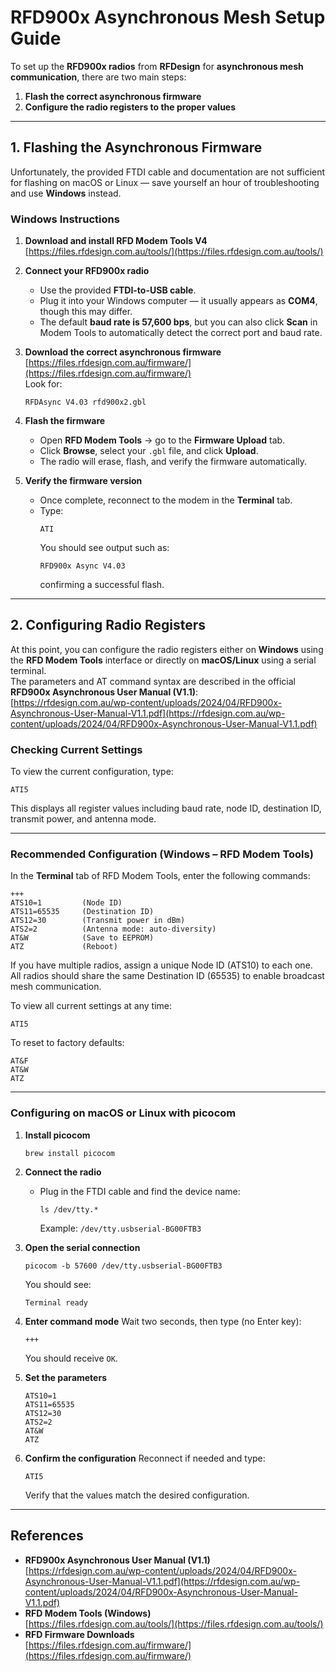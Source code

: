 # RFD900x Asynchronous Mesh Setup Guide

To set up the **RFD900x radios** from **RFDesign** for **asynchronous mesh communication**, there are two main steps:

1. **Flash the correct asynchronous firmware**  
2. **Configure the radio registers to the proper values**

---

## 1. Flashing the Asynchronous Firmware

Unfortunately, the provided FTDI cable and documentation are not sufficient for flashing on macOS or Linux — save yourself an hour of troubleshooting and use **Windows** instead.

### Windows Instructions

1. **Download and install RFD Modem Tools V4**  
   [https://files.rfdesign.com.au/tools/](https://files.rfdesign.com.au/tools/)

2. **Connect your RFD900x radio**  
   - Use the provided **FTDI-to-USB cable**.  
   - Plug it into your Windows computer — it usually appears as **COM4**, though this may differ.  
   - The default **baud rate is 57,600 bps**, but you can also click **Scan** in Modem Tools to automatically detect the correct port and baud rate.

3. **Download the correct asynchronous firmware**  
   [https://files.rfdesign.com.au/firmware/](https://files.rfdesign.com.au/firmware/)  
   Look for:  
   ```
   RFDAsync V4.03 rfd900x2.gbl
   ```

4. **Flash the firmware**
   - Open **RFD Modem Tools** → go to the **Firmware Upload** tab.  
   - Click **Browse**, select your `.gbl` file, and click **Upload**.  
   - The radio will erase, flash, and verify the firmware automatically.

5. **Verify the firmware version**
   - Once complete, reconnect to the modem in the **Terminal** tab.  
   - Type:
     ```
     ATI
     ```
     You should see output such as:
     ```
     RFD900x Async V4.03
     ```
     confirming a successful flash.

---

## 2. Configuring Radio Registers

At this point, you can configure the radio registers either on **Windows** using the **RFD Modem Tools** interface or directly on **macOS/Linux** using a serial terminal.  
The parameters and AT command syntax are described in the official **RFD900x Asynchronous User Manual (V1.1)**:  
[https://rfdesign.com.au/wp-content/uploads/2024/04/RFD900x-Asynchronous-User-Manual-V1.1.pdf](https://rfdesign.com.au/wp-content/uploads/2024/04/RFD900x-Asynchronous-User-Manual-V1.1.pdf)

### Checking Current Settings

To view the current configuration, type:
```
ATI5
```
This displays all register values including baud rate, node ID, destination ID, transmit power, and antenna mode.

---

### Recommended Configuration (Windows – RFD Modem Tools)

In the **Terminal** tab of RFD Modem Tools, enter the following commands:

```
+++
ATS10=1         (Node ID)
ATS11=65535     (Destination ID)
ATS12=30        (Transmit power in dBm)
ATS2=2          (Antenna mode: auto-diversity)
AT&W            (Save to EEPROM)
ATZ             (Reboot)
```

If you have multiple radios, assign a unique Node ID (ATS10) to each one. All radios should share the same Destination ID (65535) to enable broadcast mesh communication.

To view all current settings at any time:
```
ATI5
```

To reset to factory defaults:
```
AT&F
AT&W
ATZ
```

---

### Configuring on macOS or Linux with picocom

1. **Install picocom**
   ```
   brew install picocom
   ```

2. **Connect the radio**
   - Plug in the FTDI cable and find the device name:
     ```
     ls /dev/tty.*
     ```
     Example: `/dev/tty.usbserial-BG00FTB3`

3. **Open the serial connection**
   ```
   picocom -b 57600 /dev/tty.usbserial-BG00FTB3
   ```
   You should see:
   ```
   Terminal ready
   ```

4. **Enter command mode**
   Wait two seconds, then type (no Enter key):
   ```
   +++
   ```
   You should receive `OK`.

5. **Set the parameters**
   ```
   ATS10=1
   ATS11=65535
   ATS12=30
   ATS2=2
   AT&W
   ATZ
   ```

6. **Confirm the configuration**
   Reconnect if needed and type:
   ```
   ATI5
   ```
   Verify that the values match the desired configuration.

---

## References

- **RFD900x Asynchronous User Manual (V1.1)**  
  [https://rfdesign.com.au/wp-content/uploads/2024/04/RFD900x-Asynchronous-User-Manual-V1.1.pdf](https://rfdesign.com.au/wp-content/uploads/2024/04/RFD900x-Asynchronous-User-Manual-V1.1.pdf)
- **RFD Modem Tools (Windows)**  
  [https://files.rfdesign.com.au/tools/](https://files.rfdesign.com.au/tools/)
- **RFD Firmware Downloads**  
  [https://files.rfdesign.com.au/firmware/](https://files.rfdesign.com.au/firmware/)
